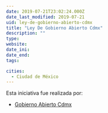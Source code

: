 ```yaml
---
date: 2019-07-21T23:02:24.000Z
date_last_modified: 2019-07-21
uid: ley-de-gobierno-abierto-cdmx
title: "Ley De Gobierno Abierto Cdmx"
description: ""
type: 
website: 
date_ini: 
date_end: 
tags:

cities: 
  - Ciudad de México
---
```


Esta iniciativa fue realizada por:

- [Gobierno Abierto Cdmx](/i/gobierno-abierto-cdmx.html)
